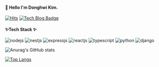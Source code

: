 #### 👋 Hello I'm Donghwi Kim.

[![Hits](https://hits.seeyoufarm.com/api/count/incr/badge.svg?url=https%3A%2F%2Fgithub.com%2Fehdgnl5249&count_bg=%2379C83D&title_bg=%23555555&icon=&icon_color=%23E7E7E7&title=hits&edge_flat=false)](https://hits.seeyoufarm.com)
[![Tech Blog Badge](http://img.shields.io/badge/-Tech%20blog-black?style=flat-square&logo=medium&link=https://donis-note.medium.com/)](https://donis-note.medium.com/)
#### ✨Tech Stack ✨
![nodejs](http://img.shields.io/badge/-NodeJS-green?style=flat-square&logo=Node.js&logoColor=darkgreen) ![nestjs](http://img.shields.io/badge/-NestJS-red?style=flat-square&logo=NestJS&logoColor=white) ![expressjs](http://img.shields.io/badge/-ExpressJS-grey?style=flat-square&logo=Express) ![reactjs](http://img.shields.io/badge/-React-black?style=flat-square&logo=React&logoColor=skyblue) ![typescript](http://img.shields.io/badge/-TypeScript-blue?style=flat-square&logo=TypeScript&logoColor=white)
![python](http://img.shields.io/badge/-Python-yellow?style=flat-square&logo=Python&logoColor=white) ![django](http://img.shields.io/badge/-Django-darkgreen?style=flat-square&logo=Django&logoColor=white)

![Anurag's GitHub stats](https://github-readme-stats.vercel.app/api?username=ehdgnl5249&show_icons=true&theme=radical)

[![Top Langs](https://github-readme-stats.vercel.app/api/top-langs/?username=ehdgnl5249&hide=html,pug,css&langs_count=7&exclude_repo=ai_scikit-learn,python_study,python-for-coding-test)](https://github.com/ehdgnl5249)
